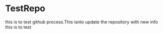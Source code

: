 # TestRepo
this is to test github process.This isnto update the repository with new info
this is to test 
